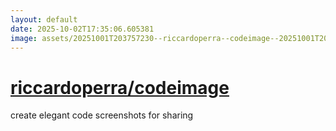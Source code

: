 ```yaml
---
layout: default
date: 2025-10-02T17:35:06.605381
image: assets/20251001T203757230--riccardoperra--codeimage--20251001T204514808--cropped.png
---
```


# [riccardoperra/codeimage](https://github.com/riccardoperra/codeimage)

create elegant code screenshots for sharing
